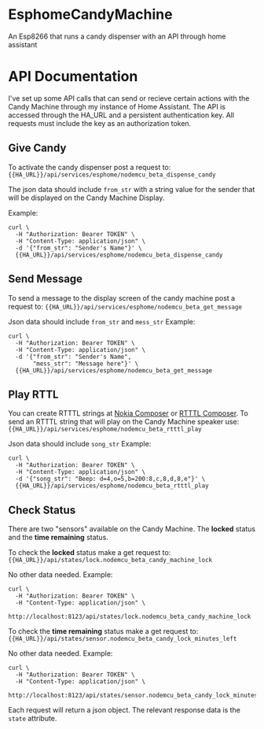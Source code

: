 # EsphomeCandyMachine
An Esp8266 that runs a candy dispenser with an API through home assistant

# API Documentation
I've set up some API calls that can send or recieve certain actions with the Candy Machine through my instance of Home Assistant. The API is accessed through the HA_URL and a persistent authentication key. All requests must include the key as an authorization token.

##  Give Candy
To activate the candy dispenser post a request to:
```{{HA_URL}}/api/services/esphome/nodemcu_beta_dispense_candy```

The json data should include ``from_str`` with a string value for the sender that will be displayed on the Candy Machine Display.

Example:
``` 
curl \
  -H "Authorization: Bearer TOKEN" \
  -H "Content-Type: application/json" \
  -d '{"from_str": "Sender's Name"}' \
  {{HA_URL}}/api/services/esphome/nodemcu_beta_dispense_candy
  ```

## Send Message
To send a message to the display screen of the candy machine post a request to:
```{{HA_URL}}/api/services/esphome/nodemcu_beta_get_message```

Json data should include ``from_str`` and ``mess_str``
Example:
``` 
curl \
  -H "Authorization: Bearer TOKEN" \
  -H "Content-Type: application/json" \
  -d '{"from_str": "Sender's Name",
       "mess_str": "Message here"}' \
  {{HA_URL}}/api/services/esphome/nodemcu_beta_get_message
  ```
## Play RTTL
You can create RTTTL strings at [Nokia Composer](https://eddmann.com/nokia-composer-web/) or [RTTTL Composer](https://rtttl.skully.tech/). To send an RTTTL string that will play on the Candy Machine speaker use:
```{{HA_URL}}/api/services/esphome/nodemcu_beta_rtttl_play```

Json data should include ``song_str`` 
Example:
``` 
curl \
  -H "Authorization: Bearer TOKEN" \
  -H "Content-Type: application/json" \
  -d '{"song_str": "Beep: d=4,o=5,b=200:8,c,8,d,8,e"}' \
  {{HA_URL}}/api/services/esphome/nodemcu_beta_rtttl_play
  ```

## Check Status
There are two "sensors" available on the Candy Machine. The **locked** status and the **time remaining** status. 

To check the **locked** status make a get request to:
``{{HA_URL}}/api/states/lock.nodemcu_beta_candy_machine_lock``

No other data needed.
Example:
```
curl \
  -H "Authorization: Bearer TOKEN" \
  -H "Content-Type: application/json" \
  http://localhost:8123/api/states/lock.nodemcu_beta_candy_machine_lock
  ```
  To check the **time remaining** status make a get request to:
``{{HA_URL}}/api/states/sensor.nodemcu_beta_candy_lock_minutes_left``

No other data needed.
Example:
```
curl \
  -H "Authorization: Bearer TOKEN" \
  -H "Content-Type: application/json" \
  http://localhost:8123/api/states/sensor.nodemcu_beta_candy_lock_minutes_left
  ```
  Each request will return a json object. The relevant response data is the ``state`` attribute.
